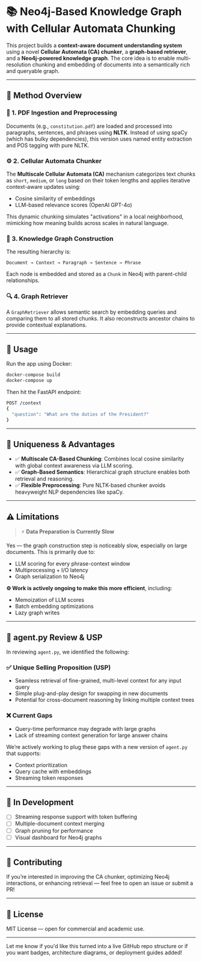 
# 📚 Neo4j-Based Knowledge Graph with Cellular Automata Chunking

This project builds a **context-aware document understanding system** using a novel **Cellular Automata (CA) chunker**, a **graph-based retriever**, and a **Neo4j-powered knowledge graph**. The core idea is to enable multi-resolution chunking and embedding of documents into a semantically rich and queryable graph.

---

## 🔬 Method Overview

### 📄 1. PDF Ingestion and Preprocessing
Documents (e.g., `constitution.pdf`) are loaded and processed into paragraphs, sentences, and phrases using **NLTK**. Instead of using spaCy (which has bulky dependencies), this version uses named entity extraction and POS tagging with pure NLTK.

### ⚙️ 2. Cellular Automata Chunker
The **Multiscale Cellular Automata (CA)** mechanism categorizes text chunks as `short`, `medium`, or `long` based on their token lengths and applies iterative context-aware updates using:
- Cosine similarity of embeddings
- LLM-based relevance scores (OpenAI GPT-4o)

This dynamic chunking simulates "activations" in a local neighborhood, mimicking how meaning builds across scales in natural language.

### 🧠 3. Knowledge Graph Construction
The resulting hierarchy is:
```
Document → Context → Paragraph → Sentence → Phrase
```
Each node is embedded and stored as a `Chunk` in Neo4j with parent-child relationships.

### 🔍 4. Graph Retriever
A `GraphRetriever` allows semantic search by embedding queries and comparing them to all stored chunks. It also reconstructs ancestor chains to provide contextual explanations.

---

## 🚀 Usage

Run the app using Docker:

```bash
docker-compose build
docker-compose up
```

Then hit the FastAPI endpoint:

```bash
POST /context
{
  "question": "What are the duties of the President?"
}
```

---

## 🧠 Uniqueness & Advantages

- ✅ **Multiscale CA-Based Chunking**: Combines local cosine similarity with global context awareness via LLM scoring.
- ✅ **Graph-Based Semantics**: Hierarchical graph structure enables both retrieval and reasoning.
- ✅ **Flexible Preprocessing**: Pure NLTK-based chunker avoids heavyweight NLP dependencies like spaCy.

---

## ⚠️ Limitations

> ⚡ **Data Preparation is Currently Slow**

Yes — the graph construction step is noticeably slow, especially on large documents. This is primarily due to:
- LLM scoring for every phrase-context window
- Multiprocessing + I/O latency
- Graph serialization to Neo4j

**⚙️ Work is actively ongoing to make this more efficient**, including:
- Memoization of LLM scores
- Batch embedding optimizations
- Lazy graph writes

---

## 📁 agent.py Review & USP

In reviewing `agent.py`, we identified the following:

### ✅ Unique Selling Proposition (USP)
- Seamless retrieval of fine-grained, multi-level context for any input query
- Simple plug-and-play design for swapping in new documents
- Potential for cross-document reasoning by linking multiple context trees

### ❌ Current Gaps
- Query-time performance may degrade with large graphs
- Lack of streaming context generation for large answer chains

We’re actively working to plug these gaps with a new version of `agent.py` that supports:
- Context prioritization
- Query cache with embeddings
- Streaming token responses

---

## 🧪 In Development
- [ ] Streaming response support with token buffering
- [ ] Multiple-document context merging
- [ ] Graph pruning for performance
- [ ] Visual dashboard for Neo4j graphs

---

## 🤝 Contributing
If you’re interested in improving the CA chunker, optimizing Neo4j interactions, or enhancing retrieval — feel free to open an issue or submit a PR!

---

## 📘 License
MIT License — open for commercial and academic use.

---

Let me know if you'd like this turned into a live GitHub repo structure or if you want badges, architecture diagrams, or deployment guides added!